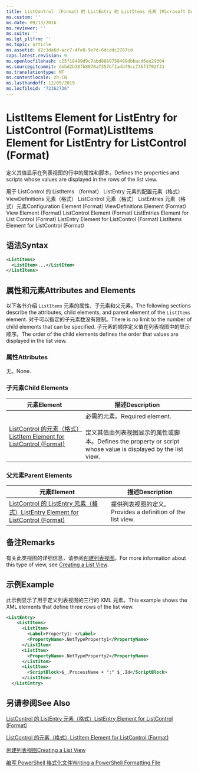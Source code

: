```yaml
---
title: ListControl （Format）的 ListEntry 的 ListItems 元素 |Microsoft Docs
ms.custom: ''
ms.date: 09/13/2016
ms.reviewer: ''
ms.suite: ''
ms.tgt_pltfrm: ''
ms.topic: article
ms.assetid: d2c1da6d-acc7-4fe8-9e7d-6dcddc2787cd
caps.latest.revision: 9
ms.openlocfilehash: c25f18489d9c7abd8889758499dbbacd6ee29304
ms.sourcegitcommit: debd2b38fb8070a7357bf1a4bf9cc736f3702f31
ms.translationtype: MT
ms.contentlocale: zh-CN
ms.lasthandoff: 12/05/2019
ms.locfileid: "72362736"
---
```

# <a name="listitems-element-for-listentry-for-listcontrol-format"></a><span data-ttu-id="45c03-102">ListItems Element for ListEntry for ListControl (Format)</span><span class="sxs-lookup"><span data-stu-id="45c03-102">ListItems Element for ListEntry for ListControl (Format)</span></span>

<span data-ttu-id="45c03-103">定义其值显示在列表视图的行中的属性和脚本。</span><span class="sxs-lookup"><span data-stu-id="45c03-103">Defines the properties and scripts whose values are displayed in the rows of the list view.</span></span>

<span data-ttu-id="45c03-104">用于 ListControl 的 ListItems （format） ListEntry 元素的配置元素（格式） ViewDefinitions 元素（格式） ListControl 元素（格式） ListEntries 元素（格式）元素</span><span class="sxs-lookup"><span data-stu-id="45c03-104">Configuration Element (Format) ViewDefinitions Element (Format) View Element (Format) ListControl Element (Format) ListEntries Element for List Control (Format) ListEntry Element for ListControl (Format) ListItems Element for ListControl (Format)</span></span>

## <a name="syntax"></a><span data-ttu-id="45c03-105">语法</span><span class="sxs-lookup"><span data-stu-id="45c03-105">Syntax</span></span>

```xml
<ListItems>
  <ListItem>...</ListItem>
</ListItems>
```

## <a name="attributes-and-elements"></a><span data-ttu-id="45c03-106">属性和元素</span><span class="sxs-lookup"><span data-stu-id="45c03-106">Attributes and Elements</span></span>

<span data-ttu-id="45c03-107">以下各节介绍 `ListItems` 元素的属性、子元素和父元素。</span><span class="sxs-lookup"><span data-stu-id="45c03-107">The following sections describe the attributes, child elements, and parent element of the `ListItems` element.</span></span> <span data-ttu-id="45c03-108">对于可以指定的子元素数没有限制。</span><span class="sxs-lookup"><span data-stu-id="45c03-108">There is no limit to the number of child elements that can be specified.</span></span> <span data-ttu-id="45c03-109">子元素的顺序定义值在列表视图中的显示顺序。</span><span class="sxs-lookup"><span data-stu-id="45c03-109">The order of the child elements defines the order that values are displayed in the list view.</span></span>

### <a name="attributes"></a><span data-ttu-id="45c03-110">属性</span><span class="sxs-lookup"><span data-stu-id="45c03-110">Attributes</span></span>

<span data-ttu-id="45c03-111">无。</span><span class="sxs-lookup"><span data-stu-id="45c03-111">None.</span></span>

### <a name="child-elements"></a><span data-ttu-id="45c03-112">子元素</span><span class="sxs-lookup"><span data-stu-id="45c03-112">Child Elements</span></span>

|<span data-ttu-id="45c03-113">元素</span><span class="sxs-lookup"><span data-stu-id="45c03-113">Element</span></span>|<span data-ttu-id="45c03-114">描述</span><span class="sxs-lookup"><span data-stu-id="45c03-114">Description</span></span>|
|-------------|-----------------|
|[<span data-ttu-id="45c03-115">ListControl 的元素（格式）</span><span class="sxs-lookup"><span data-stu-id="45c03-115">ListItem Element for ListControl (Format)</span></span>](./listitem-element-for-listitems-for-listcontrol-format.md)|<span data-ttu-id="45c03-116">必需的元素。</span><span class="sxs-lookup"><span data-stu-id="45c03-116">Required element.</span></span><br /><br /> <span data-ttu-id="45c03-117">定义其值由列表视图显示的属性或脚本。</span><span class="sxs-lookup"><span data-stu-id="45c03-117">Defines the property or script whose value is displayed by the list view.</span></span>|

### <a name="parent-elements"></a><span data-ttu-id="45c03-118">父元素</span><span class="sxs-lookup"><span data-stu-id="45c03-118">Parent Elements</span></span>

|<span data-ttu-id="45c03-119">元素</span><span class="sxs-lookup"><span data-stu-id="45c03-119">Element</span></span>|<span data-ttu-id="45c03-120">描述</span><span class="sxs-lookup"><span data-stu-id="45c03-120">Description</span></span>|
|-------------|-----------------|
|[<span data-ttu-id="45c03-121">ListControl 的 ListEntry 元素（格式）</span><span class="sxs-lookup"><span data-stu-id="45c03-121">ListEntry Element for ListControl (Format)</span></span>](./listentry-element-for-listcontrol-format.md)|<span data-ttu-id="45c03-122">提供列表视图的定义。</span><span class="sxs-lookup"><span data-stu-id="45c03-122">Provides a definition of the list view.</span></span>|

## <a name="remarks"></a><span data-ttu-id="45c03-123">备注</span><span class="sxs-lookup"><span data-stu-id="45c03-123">Remarks</span></span>

<span data-ttu-id="45c03-124">有关此类视图的详细信息，请参阅[创建列表视图](./creating-a-list-view.md)。</span><span class="sxs-lookup"><span data-stu-id="45c03-124">For more information about this type of view, see [Creating a List View](./creating-a-list-view.md).</span></span>

## <a name="example"></a><span data-ttu-id="45c03-125">示例</span><span class="sxs-lookup"><span data-stu-id="45c03-125">Example</span></span>

<span data-ttu-id="45c03-126">此示例显示了用于定义列表视图的三行的 XML 元素。</span><span class="sxs-lookup"><span data-stu-id="45c03-126">This example shows the XML elements that define three rows of the list view.</span></span>

```xml
<ListEntry>
    <ListItems>
      <ListItem>
        <Label>Property1: </Label>
        <PropertyName>.NetTypeProperty1</PropertyName>
      </ListItem>
      <ListItem>
        <PropertyName>.NetTypeProperty2</PropertyName>
      </ListItem>
      <ListItem>
        <ScriptBlock>$_.ProcessName + ":" $_.Id</ScriptBlock>
      </ListItem>
  </ListEntry>
```

## <a name="see-also"></a><span data-ttu-id="45c03-127">另请参阅</span><span class="sxs-lookup"><span data-stu-id="45c03-127">See Also</span></span>

[<span data-ttu-id="45c03-128">ListControl 的 ListEntry 元素（格式）</span><span class="sxs-lookup"><span data-stu-id="45c03-128">ListEntry Element for ListControl (Format)</span></span>](./listentry-element-for-listcontrol-format.md)

[<span data-ttu-id="45c03-129">ListControl 的元素（格式）</span><span class="sxs-lookup"><span data-stu-id="45c03-129">ListItem Element for ListControl (Format)</span></span>](./listitem-element-for-listitems-for-listcontrol-format.md)

[<span data-ttu-id="45c03-130">创建列表视图</span><span class="sxs-lookup"><span data-stu-id="45c03-130">Creating a List View</span></span>](./creating-a-list-view.md)

[<span data-ttu-id="45c03-131">编写 PowerShell 格式化文件</span><span class="sxs-lookup"><span data-stu-id="45c03-131">Writing a PowerShell Formatting File</span></span>](./writing-a-powershell-formatting-file.md)
